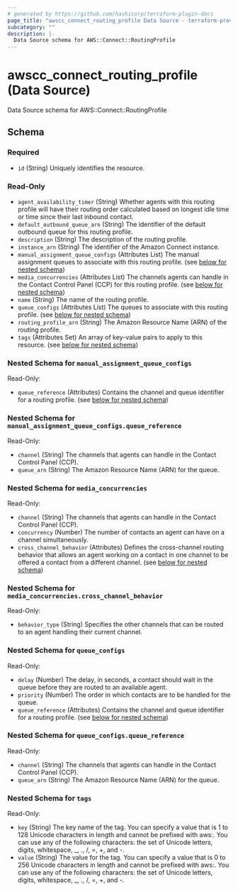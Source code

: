```yaml
---
# generated by https://github.com/hashicorp/terraform-plugin-docs
page_title: "awscc_connect_routing_profile Data Source - terraform-provider-awscc"
subcategory: ""
description: |-
  Data Source schema for AWS::Connect::RoutingProfile
---
```


# awscc_connect_routing_profile (Data Source)

Data Source schema for AWS::Connect::RoutingProfile



<!-- schema generated by tfplugindocs -->
## Schema

### Required

- `id` (String) Uniquely identifies the resource.

### Read-Only

- `agent_availability_timer` (String) Whether agents with this routing profile will have their routing order calculated based on longest idle time or time since their last inbound contact.
- `default_outbound_queue_arn` (String) The identifier of the default outbound queue for this routing profile.
- `description` (String) The description of the routing profile.
- `instance_arn` (String) The identifier of the Amazon Connect instance.
- `manual_assignment_queue_configs` (Attributes List) The manual assignment queues to associate with this routing profile. (see [below for nested schema](#nestedatt--manual_assignment_queue_configs))
- `media_concurrencies` (Attributes List) The channels agents can handle in the Contact Control Panel (CCP) for this routing profile. (see [below for nested schema](#nestedatt--media_concurrencies))
- `name` (String) The name of the routing profile.
- `queue_configs` (Attributes List) The queues to associate with this routing profile. (see [below for nested schema](#nestedatt--queue_configs))
- `routing_profile_arn` (String) The Amazon Resource Name (ARN) of the routing profile.
- `tags` (Attributes Set) An array of key-value pairs to apply to this resource. (see [below for nested schema](#nestedatt--tags))

<a id="nestedatt--manual_assignment_queue_configs"></a>
### Nested Schema for `manual_assignment_queue_configs`

Read-Only:

- `queue_reference` (Attributes) Contains the channel and queue identifier for a routing profile. (see [below for nested schema](#nestedatt--manual_assignment_queue_configs--queue_reference))

<a id="nestedatt--manual_assignment_queue_configs--queue_reference"></a>
### Nested Schema for `manual_assignment_queue_configs.queue_reference`

Read-Only:

- `channel` (String) The channels that agents can handle in the Contact Control Panel (CCP).
- `queue_arn` (String) The Amazon Resource Name (ARN) for the queue.



<a id="nestedatt--media_concurrencies"></a>
### Nested Schema for `media_concurrencies`

Read-Only:

- `channel` (String) The channels that agents can handle in the Contact Control Panel (CCP).
- `concurrency` (Number) The number of contacts an agent can have on a channel simultaneously.
- `cross_channel_behavior` (Attributes) Defines the cross-channel routing behavior that allows an agent working on a contact in one channel to be offered a contact from a different channel. (see [below for nested schema](#nestedatt--media_concurrencies--cross_channel_behavior))

<a id="nestedatt--media_concurrencies--cross_channel_behavior"></a>
### Nested Schema for `media_concurrencies.cross_channel_behavior`

Read-Only:

- `behavior_type` (String) Specifies the other channels that can be routed to an agent handling their current channel.



<a id="nestedatt--queue_configs"></a>
### Nested Schema for `queue_configs`

Read-Only:

- `delay` (Number) The delay, in seconds, a contact should wait in the queue before they are routed to an available agent.
- `priority` (Number) The order in which contacts are to be handled for the queue.
- `queue_reference` (Attributes) Contains the channel and queue identifier for a routing profile. (see [below for nested schema](#nestedatt--queue_configs--queue_reference))

<a id="nestedatt--queue_configs--queue_reference"></a>
### Nested Schema for `queue_configs.queue_reference`

Read-Only:

- `channel` (String) The channels that agents can handle in the Contact Control Panel (CCP).
- `queue_arn` (String) The Amazon Resource Name (ARN) for the queue.



<a id="nestedatt--tags"></a>
### Nested Schema for `tags`

Read-Only:

- `key` (String) The key name of the tag. You can specify a value that is 1 to 128 Unicode characters in length and cannot be prefixed with aws:. You can use any of the following characters: the set of Unicode letters, digits, whitespace, _, ., /, =, +, and -.
- `value` (String) The value for the tag. You can specify a value that is 0 to 256 Unicode characters in length and cannot be prefixed with aws:. You can use any of the following characters: the set of Unicode letters, digits, whitespace, _, ., /, =, +, and -.
